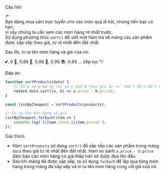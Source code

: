 Câu hỏi:

/*  
Bạn đang mua sắm trực tuyến cho các món quà lễ hội, nhưng tiền bạc có hạn,  
vì vậy chúng ta cần xem các món hàng rẻ nhất trước.  
Sử dụng phương thức `sort()` để viết một hàm trả về mảng các sản phẩm  
được sắp xếp theo giá, từ rẻ nhất đến đắt nhất. 

Sau đó, in ra tên món hàng và giá của nó:

💕, 0
🍬, 0.89
🍫, 0.99
🧁, 0.99
📚, 0.99
... tiếp tục
*/

Đáp án:

```javascript
function sortProducts(data) {
    // Sắp xếp mảng các sản phẩm theo giá từ rẻ nhất đến đắt nhất
    return data.sort((a, b) => a.price - b.price);
}

const listByCheapest = sortProducts(products);

// In ra tên món hàng và giá
listByCheapest.forEach(item => {
    console.log(`${item.item},${item.price}`);
});
```

Giải thích:
- Hàm `sortProducts` sử dụng `sort()` để sắp xếp các sản phẩm trong mảng `data` theo giá từ rẻ nhất đến đắt nhất. Hàm so sánh `a.price - b.price` đảm bảo các món hàng có giá thấp hơn sẽ được đưa lên đầu.
- Sau khi mảng đã được sắp xếp, ta sử dụng `forEach` để lặp qua từng món hàng trong mảng đã sắp xếp và in ra tên món hàng cùng với giá của nó.